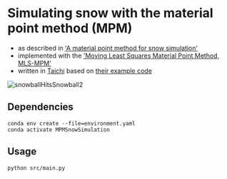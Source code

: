 # Simulating snow with the material point method (MPM)
- as described in ['A material point method for snow simulation'](https://dl.acm.org/doi/pdf/10.1145/2461912.2461948)
- implemented with the ['Moving Least Squares Material Point Method, MLS-MPM'](https://dl.acm.org/doi/pdf/10.1145/3197517.3201293)
- written in [Taichi](https://docs.taichi-lang.org/) based on [their example code](https://github.com/taichi-dev/taichi/tree/master/python/taichi/examples)

![snowballHitsSnowball2](https://github.com/3n3l/Taichi_MPMSnowSimulation/assets/103253630/a3e70218-6251-48ce-ada6-531b5e5ed331)

## Dependencies
```
conda env create --file=environment.yaml
conda activate MPMSnowSimulation
```

## Usage
```
python src/main.py
```
